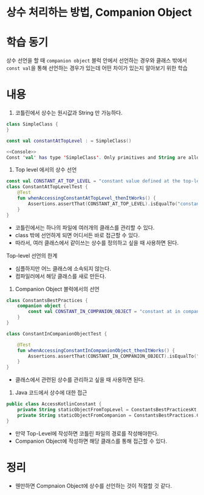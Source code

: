 # 상수 처리하는 방법, Companion Object

# 학습 동기

상수 선언을 할 때 `companion object` 블럭 안에서 선언하는 경우와 클래스 밖에서 `const val`을 통해 선언하는 경우가 있는데 어떤 차이가 있는지 알아보기 위한 학습

# 내용

1. 코틀린에서 상수는 원시값과 String 만 가능하다.

```kotlin
class SimpleClass {
}

const val constantAtTopLevel : = SimpleClass()

<<Console>>
Const 'val' has type 'SimpleClass'. Only primitives and String are allowed
```

1. Top level 에서의 상수 선언

```kotlin
const val CONSTANT_AT_TOP_LEVEL = "constant value defined at the top-level"
class ConstantAtTopLevelTest {
    @Test
    fun whenAccessingConstantAtTopLevel_thenItWorks() {
        Assertions.assertThat(CONSTANT_AT_TOP_LEVEL).isEqualTo("constant value defined at the top-level")
    }
}
```

- 코틀린에서는 하나의 파일에 여러개의 클래스를 관리할 수 있다.
- class 밖에 선언하게 되면 어디서든 바로 접근할 수 있다.
- 따라서, 여러 클래스에서 같이쓰는 상수를 정의하고 싶을 때 사용하면 된다.

Top-level 선언의 한계

- 심플하지만 어느 클래스에 소속되지 않는다.
- 컴파일러에서 해당 클래스를 새로 만든다.

1. Companion Object 블럭에서의 선언

```kotlin
class ConstantsBestPractices {
    companion object {
        const val CONSTANT_IN_COMPANION_OBJECT = "constant at in companion object"
    }
}

class ConstantInCompanionObjectTest {

    @Test
    fun whenAccessingConstantInCompanionObject_thenItWorks() {
        Assertions.assertThat(CONSTANT_IN_COMPANION_OBJECT).isEqualTo("constant in companion object")
    }
}
```

- 클래스에서 관련된 상수를 관리하고 싶을 때 사용하면 된다.

1. Java 코드에서 상수에 대한 접근

```kotlin
public class AccessKotlinConstant {
    private String staticObjectFromTopLevel = ConstantsBestPracticesKt.CONSTANT_AT_TOP_LEVEL;
    private String staticObjectFromCompanion = ConstantsBestPractices.CONSTANT_IN_COMPANION_OBJECT;
}
```

- 만약 Top-Level에 작성하면 코틀린 파일의 경로를 작성해야한다.
- Companion Object에 작성하면 해당 클래스를 통해 접근할 수 있다.

# 정리

- 웬만하면 Compnaion Object에 상수를 선언하는 것이 적절할 것 같다.